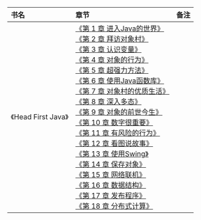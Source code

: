 |书名|章节|备注|
|:---|:--|:---:
《Head First Java》|[《第 1 章 进入Java的世界》]()<br>[《第 2 章 拜访对象村》]()<br>[《第 3 章 认识变量》]()<br>[《第 4 章 对象的行为》]()<br>[《第 5 章 超强力方法》]()<br>[《第 6 章 使用Java函数库》]()<br>[《第 7 章 对象村的优质生活》]()<br>[《第 8 章 深入多态》]()<br>[《第 9 章 对象的前世今生》]()<br>[《第 10 章 数字很重要》]()<br>[《第 11 章 有风险的行为》]()<br>[《第 12 章 看图说故事》]()<br>[《第 13 章 使用Swing》]()<br>[《第 14 章 保存对象》]()<br>[《第 15 章 网络联机》]()<br>[《第 16 章 数据结构》]()<br>[《第 17 章 发布程序》]()<br>[《第 18 章 分布式计算》]()<br>|

